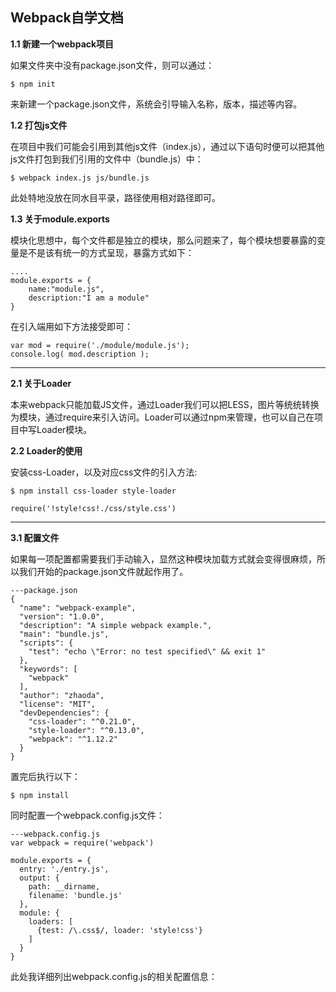 ## Webpack自学文档 ##
**1.1	新建一个webpack项目**

如果文件夹中没有package.json文件，则可以通过：

	$ npm init

来新建一个package.json文件，系统会引导输入名称，版本，描述等内容。

**1.2	打包js文件**

在项目中我们可能会引用到其他js文件（index.js），通过以下语句时便可以把其他js文件打包到我们引用的文件中（bundle.js）中：

	$ webpack index.js js/bundle.js

此处特地没放在同水目平录，路径使用相对路径即可。

**1.3	关于module.exports**

模块化思想中，每个文件都是独立的模块，那么问题来了，每个模块想要暴露的变量是不是该有统一的方式呈现，暴露方式如下：

	....
	module.exports = {
		name:"module.js",
		description:"I am a module"
	}

在引入端用如下方法接受即可：

	var mod = require('./module/module.js');
	console.log( mod.description );


----------

**2.1	关于Loader** 

本来webpack只能加载JS文件，通过Loader我们可以把LESS，图片等统统转换为模块，通过require来引入访问。Loader可以通过npm来管理，也可以自己在项目中写Loader模块。

**2.2	Loader的使用** 

安装css-Loader，以及对应css文件的引入方法:
		
	$ npm install css-loader style-loader

	require('!style!css!./css/style.css')

----------


**3.1	配置文件** 

如果每一项配置都需要我们手动输入，显然这种模块加载方式就会变得很麻烦，所以我们开始的package.json文件就起作用了。

	---package.json
	{
	  "name": "webpack-example",
	  "version": "1.0.0",
	  "description": "A simple webpack example.",
	  "main": "bundle.js",
	  "scripts": {
	    "test": "echo \"Error: no test specified\" && exit 1"
	  },
	  "keywords": [
	    "webpack"
	  ],
	  "author": "zhaoda",
	  "license": "MIT",
	  "devDependencies": {
	    "css-loader": "^0.21.0",
	    "style-loader": "^0.13.0",
	    "webpack": "^1.12.2"
	  }
	}
置完后执行以下：

	$ npm install

同时配置一个webpack.config.js文件：

	---webpack.config.js
	var webpack = require('webpack')
	
	module.exports = {
	  entry: './entry.js',
	  output: {
	    path: __dirname,
	    filename: 'bundle.js'
	  },
	  module: {
	    loaders: [
	      {test: /\.css$/, loader: 'style!css'}
	    ]
	  }
	}

此处我详细列出webpack.config.js的相关配置信息：